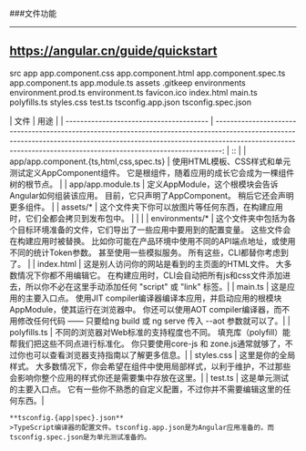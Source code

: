 ###文件功能


----------

  https://angular.cn/guide/quickstart
----------


src
app
app.component.css
app.component.html
app.component.spec.ts
app.component.ts
app.module.ts
assets
.gitkeep
environments
environment.prod.ts
environment.ts
favicon.ico
index.html
main.ts
polyfills.ts
styles.css
test.ts
tsconfig.app.json
tsconfig.spec.json



| 文件                                    | 用途                                                                                                                                                                                                                                          |
| --------------------------------------- | --------------------------------------------------------------------------------------------------------------------------------------------------------------------------------------------------------------------------------------------: | :: |
| app/app.component.{ts,html,css,spec.ts} | 使用HTML模板、CSS样式和单元测试定义AppComponent组件。 它是根组件，随着应用的成长它会成为一棵组件树的根节点。                                                                                                                                  |
| app/app.module.ts                       | 定义AppModule，这个根模块会告诉Angular如何组装该应用。 目前，它只声明了AppComponent。 稍后它还会声明更多组件。                                                                                                                                |
| assets/*                                | 这个文件夹下你可以放图片等任何东西，在构建应用时，它们全都会拷贝到发布包中。                                                                                                                                                                  |
|                                         |
| environments/*                          | 这个文件夹中包括为各个目标环境准备的文件，它们导出了一些应用中要用到的配置变量。 这些文件会在构建应用时被替换。 比如你可能在产品环境中使用不同的API端点地址，或使用不同的统计Token参数。 甚至使用一些模拟服务。 所有这些，CLI都替你考虑到了。 |
| index.html                              | 这是别人访问你的网站是看到的主页面的HTML文件。 大多数情况下你都不用编辑它。 在构建应用时，CLI会自动把所有js和css文件添加进去，所以你不必在这里手动添加任何 "script" 或 "link" 标签。|
| main.ts                              | 这是应用的主要入口点。 使用JIT compiler编译器编译本应用，并启动应用的根模块AppModule，使其运行在浏览器中。 你还可以使用AOT compiler编译器，而不用修改任何代码 —— 只要给ng build 或 ng serve 传入 --aot 参数就可以了。|
| polyfills.ts                              | 不同的浏览器对Web标准的支持程度也不同。 填充库（polyfill）能帮我们把这些不同点进行标准化。 你只要使用core-js 和 zone.js通常就够了，不过你也可以查看浏览器支持指南以了解更多信息。|
| styles.css                              | 这里是你的全局样式。 大多数情况下，你会希望在组件中使用局部样式，以利于维护，不过那些会影响你整个应用的样式你还是需要集中存放在这里。|
| test.ts                              | 这是单元测试的主要入口点。 它有一些你不熟悉的自定义配置，不过你并不需要编辑这里的任何东西。|

    **tsconfig.{app|spec}.json**
    >TypeScript编译器的配置文件。tsconfig.app.json是为Angular应用准备的，而tsconfig.spec.json是为单元测试准备的。